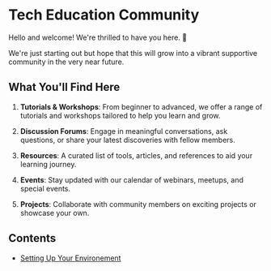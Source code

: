 # Tech Education Community

Hello and welcome! We're thrilled to have you here. 🎉

We're just starting out but hope that this will grow into a vibrant supportive community in the very near future.

## What You'll Find Here

1. **Tutorials & Workshops**: From beginner to advanced, we offer a range of tutorials and workshops tailored to help you learn and grow.

2. **Discussion Forums**: Engage in meaningful conversations, ask questions, or share your latest discoveries with fellow members.

3. **Resources**: A curated list of tools, articles, and references to aid your learning journey.

4. **Events**: Stay updated with our calendar of webinars, meetups, and special events.

5. **Projects**: Collaborate with community members on exciting projects or showcase your own.

## Contents

* [Setting Up Your Environement](./00_setting_up_your_environment/README.md)